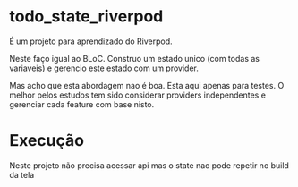 # todo_state_riverpod

É um projeto para aprendizado do Riverpod.

Neste faço igual ao BLoC. Construo um estado unico (com todas as variaveis) e gerencio este estado com um provider.

Mas acho que esta abordagem nao é boa. Esta aqui apenas para testes. O melhor pelos estudos tem sido considerar providers independentes e gerenciar cada feature com base nisto.

# Execução
Neste projeto não precisa acessar api mas o state nao pode repetir no build da tela
